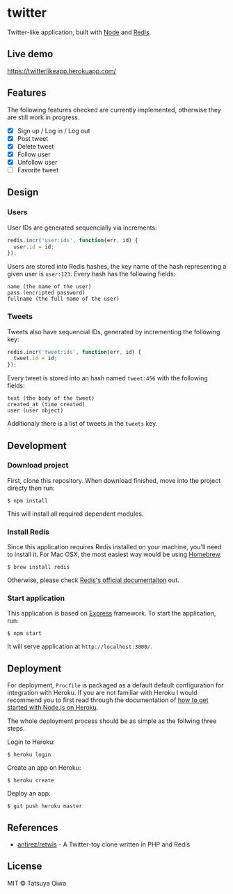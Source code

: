 # twitter

Twitter-like application, built with [Node][node] and [Redis][redis].

## Live demo

https://twitterlikeapp.herokuapp.com/

## Features

The following features checked are currently implemented, otherwise they are still work in progress.

- [x] Sign up / Log in / Log out
- [x] Post tweet
- [x] Delete tweet
- [x] Follow user
- [x] Unfollow user
- [ ] Favorite tweet

## Design

### Users

User IDs are generated sequencially via increments:

```js
redis.incr('user:ids', function(err, id) {
  user.id = id;
});
```

Users are stored into Redis hashes, the key name of the hash representing a given user is `user:123`. Every hash has the following fields:

```
name (the name of the user)
pass (encripted password)
fullname (the full name of the user)
```

### Tweets

Tweets also have sequencial IDs, generated by incrementing the following key:

```js
redis.incr('tweet:ids', function(err, id) {
  tweet.id = id;
});
```

Every tweet is stored into an hash named `tweet:456` with the following fields:

```
text (the body of the tweet)
created_at (time created)
user (user object)
```

Additionaly there is a list of tweets in the `tweets` key.

## Development

### Download project

First, clone this repository. When download finished, move into the project directy then run:

```
$ npm install
```

This will install all required dependent modules.

### Install Redis

Since this application requires Redis installed on your machine, you'll need to install it. For Mac OSX, the most easiest way would be using [Homebrew][homebrew].

```
$ brew install redis
```

Otherwise, please check [Redis's official documentaiton][redis] out.

### Start application

This application is based on [Express][express] framework. To start the application, run:

```
$ npm start
```

It will serve application at `http://localhost:3000/`.

## Deployment

For deployment, `Procfile` is packaged as a default default configuration for integration with Heroku. If you are not familiar with Heroku I would recommend you to first read through the documentation of [how to get started with Node.js on Heroku][heroku-getting-started-with-node].

The whole deployment process should be as simple as the follwing three steps.

Login to Heroku:

```
$ heroku login
````

Create an app on Heroku:

```
$ heroku create
```

Deploy an app:

```
$ git push heroku master
```

## References

- [antirez/retwis][retwis] - A Twitter-toy clone written in PHP and Redis

## License

MIT © Tatsuya Oiwa

[node]: https://nodejs.org/
[redis]: http://redis.io/
[homebrew]: http://brew.sh/
[express]: http://expressjs.com/
[heroku-getting-started-with-node]: https://devcenter.heroku.com/articles/getting-started-with-nodejs#introduction
[retwis]: https://github.com/antirez/retwis

